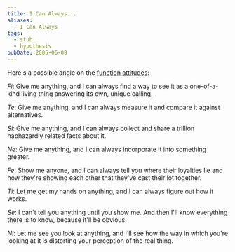 ```yaml
---
title: I Can Always...
aliases:
  - I Can Always
tags:
  - stub
  - hypothesis
pubDate: 2005-06-08
---
```


Here's a possible angle on the [function attitudes](../fundamentals/function-attitude):

_Fi_: Give me anything, and I can always find a way to see it as a one-of-a-kind living thing answering its own, unique calling.

_Te_: Give me anything, and I can always measure it and compare it against alternatives.

_Si_: Give me anything, and I can always collect and share a trillion haphazardly related facts about it.

_Ne_: Give me anything, and I can always incorporate it into something greater.

_Fe_: Show me anyone, and I can always tell you where their loyalties lie and how they're showing each other that they've cast their lot together.

_Ti_: Let me get my hands on anything, and I can always figure out how it works.

_Se_: I can't tell you anything until you show me. And then I'll know everything there is to know, because it'll be obvious.

_Ni_: Let me see you look at anything, and I'll see how the way in which you're looking at it is distorting your perception of the real thing.
